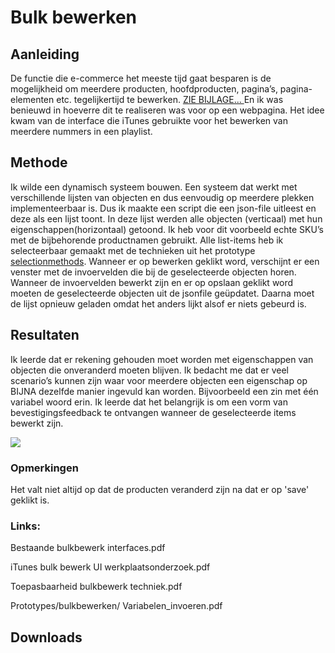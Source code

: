 # Bulk bewerken

## Aanleiding

De functie die e-commerce het meeste tijd gaat besparen is de mogelijkheid om meerdere producten, hoofdproducten, pagina’s, pagina-elementen etc. tegelijkertijd te bewerken. [ZIE BIJLAGE... ](7.-bulkbewerken.md)En ik was benieuwd in hoeverre dit te realiseren was voor op een webpagina. Het idee kwam van de interface die iTunes gebruikte voor het bewerken van meerdere nummers in een playlist. 

## Methode

Ik wilde een dynamisch systeem bouwen. Een systeem dat werkt met verschillende lijsten van objecten en dus eenvoudig op meerdere plekken implementeerbaar is. Dus ik maakte een script die een json-file uitleest en deze als een lijst toont. In deze lijst werden alle objecten \(verticaal\) met hun eigenschappen\(horizontaal\) getoond. Ik heb voor dit voorbeeld echte SKU’s met de bijbehorende productnamen gebruikt. Alle list-items heb ik selecteerbaar gemaakt met de technieken uit het prototype [selectionmethods](3.-selection-methods.md). Wanneer er op bewerken geklikt word, verschijnt er een venster met de invoervelden die bij de geselecteerde objecten horen. Wanneer de invoervelden bewerkt zijn en er op opslaan geklikt word moeten de geselecteerde objecten uit de jsonfile geüpdatet. Daarna moet de lijst opnieuw geladen omdat het anders lijkt alsof er niets gebeurd is.

## Resultaten

Ik leerde dat er rekening gehouden moet worden met eigenschappen van objecten die onveranderd moeten blijven. Ik bedacht me dat er veel scenario’s kunnen zijn waar voor meerdere objecten een eigenschap op BIJNA dezelfde manier ingevuld kan worden. Bijvoorbeeld een zin met één variabel woord erin. Ik leerde dat het belangrijk is om een vorm van bevestigingsfeedback te ontvangen wanneer de geselecteerde items bewerkt zijn.

![](../.gitbook/assets/bulkbewerken.gif)

### Opmerkingen

Het valt niet altijd op dat de producten veranderd zijn na dat er op 'save' geklikt is. 

### Links:

Bestaande bulkbewerk interfaces.pdf 

iTunes bulk bewerk UI werkplaatsonderzoek.pdf 

Toepasbaarheid bulkbewerk techniek.pdf 

Prototypes/bulkbewerken/ Variabelen\_invoeren.pdf

## Downloads



